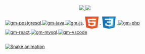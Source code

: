 
<div align="center">
  <a href="https://github.com/gabrielcomassetto">
  <img height="180em" src="https://github-readme-stats.vercel.app/api?username=gabrielcomassetto&show_icons=true&theme=dracula&include_all_commits=true&count_private=true"/>
  <img height="180em" src="https://github-readme-stats.vercel.app/api/top-langs/?username=gabrielcomassetto&layout=compact&langs_count=7&theme=dracula"/>
</div>
<div style="display: inline_block"><br>
  <img align="center" alt="gm-postgresql" height="40" width="50" src="https://cdn.jsdelivr.net/gh/devicons/devicon/icons/postgresql/postgresql-original.svg">
  <img align="center" alt="gm-java" height="40" width="50" src="https://cdn.jsdelivr.net/gh/devicons/devicon/icons/java/java-original.svg">
  <img align="center" alt="gm-js" height="40" width="50" src="https://cdn.jsdelivr.net/gh/devicons/devicon/icons/javascript/javascript-original.svg">
  <img align="center" alt="gm-HTML" height="40" width="50" src="https://raw.githubusercontent.com/devicons/devicon/master/icons/html5/html5-original.svg">
  <img align="center" alt="gm-CSS" height="40" width="50" src="https://raw.githubusercontent.com/devicons/devicon/master/icons/css3/css3-original.svg">
  <img align="center" alt="gm-php" height="40" width="50" src="https://cdn.jsdelivr.net/gh/devicons/devicon/icons/php/php-plain.svg">
  <img align="center" alt="gm-react" height="40" width="50" src="https://cdn.jsdelivr.net/gh/devicons/devicon/icons/react/react-original.svg">
  <img align="center" alt="gm-mysql" height="40" width="50" src="https://cdn.jsdelivr.net/gh/devicons/devicon/icons/mysql/mysql-original.svg">
  <img align="center" alt="gm-vscode" height="40" width="50" src="https://cdn.jsdelivr.net/gh/devicons/devicon/icons/vscode/vscode-original.svg">
  
</div>
  
  ##
 
<div> 

 
  ![Snake animation](https://github.com/gabrielcomassetto/gabrielcomassetto/blob/output/github-contribution-grid-snake.svg)
 
</div>
